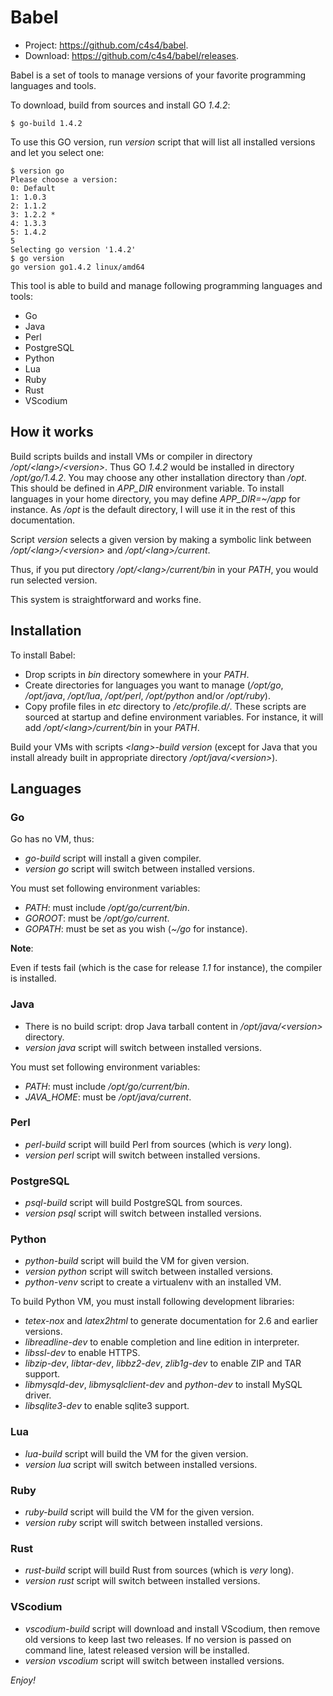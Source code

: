 # Babel

- Project: <https://github.com/c4s4/babel>.
- Download: <https://github.com/c4s4/babel/releases>.

Babel is a set of tools to manage versions of your favorite programming languages and tools.

To download, build from sources and install GO *1.4.2*:

    $ go-build 1.4.2

To use this GO version, run *version* script that will list all installed versions and let you select one:

    $ version go
    Please choose a version:
    0: Default
    1: 1.0.3
    2: 1.1.2
    3: 1.2.2 *
    4: 1.3.3
    5: 1.4.2
    5
    Selecting go version '1.4.2'
    $ go version
    go version go1.4.2 linux/amd64

This tool is able to build and manage following programming languages and tools:

- Go
- Java
- Perl
- PostgreSQL
- Python
- Lua
- Ruby
- Rust
- VScodium

## How it works

Build scripts builds and install VMs or compiler in directory */opt/&lt;lang>/&lt;version>*. Thus GO *1.4.2* would be installed in directory */opt/go/1.4.2*. You may choose any other installation directory than */opt*. This should be defined in *APP_DIR* environment variable. To install languages in your home directory, you may define *APP_DIR=~/app* for instance. As */opt* is the default directory, I will use it in the rest of this documentation.

Script *version* selects a given version by making a symbolic link between */opt/&lt;lang>/&lt;version>* and */opt/&lt;lang>/current*.

Thus, if you put directory */opt/&lt;lang>/current/bin* in your *PATH*, you would run selected version.

This system is straightforward and works fine.

## Installation

To install Babel:

- Drop scripts in *bin* directory somewhere in your *PATH*.
- Create directories for languages you want to manage (*/opt/go*, */opt/java*, */opt/lua*, */opt/perl*, */opt/python* and/or */opt/ruby*).
- Copy profile files in *etc* directory to */etc/profile.d/*. These scripts are sourced at startup and define environment variables. For instance, it will add */opt/&lt;lang>/current/bin* in your *PATH*.

Build your VMs with scripts *&lt;lang>-build version* (except for Java that you install already built in appropriate directory */opt/java/&lt;version>*).

## Languages

### Go

Go has no VM, thus:

- *go-build* script will install a given compiler.
- *version go* script will switch between installed versions.

You must set following environment variables:

- *PATH*: must include */opt/go/current/bin*.
- *GOROOT*: must be */opt/go/current*.
- *GOPATH*: must be set as you wish (*~/go* for instance).

**Note**:

Even if tests fail (which is the case for release *1.1* for instance), the compiler is installed.

### Java

- There is no build script: drop Java tarball content in */opt/java/&lt;version>* directory.
- *version java* script will switch between installed versions.

You must set following environment variables:

- *PATH*: must include */opt/go/current/bin*.
- *JAVA_HOME*: must be */opt/java/current*.

### Perl

- *perl-build* script will build Perl from sources (which is *very* long).
- *version perl* script will switch between installed versions.

### PostgreSQL

- *psql-build* script will build PostgreSQL from sources.
- *version psql* script will switch between installed versions.

### Python

- *python-build* script will build the VM for given version.
- *version python* script will switch between installed versions.
- *python-venv* script to create a virtualenv with an installed VM.

To build Python VM, you must install following development libraries:

- *tetex-nox* and *latex2html* to generate documentation for 2.6 and earlier versions.
- *libreadline-dev* to enable completion and line edition in interpreter.
- *libssl-dev* to enable HTTPS.
- *libzip-dev*, *libtar-dev*, *libbz2-dev*, *zlib1g-dev* to enable ZIP and TAR support.
- *libmysqld-dev*, *libmysqlclient-dev* and *python-dev* to install MySQL driver.
- *libsqlite3-dev* to enable sqlite3 support.

### Lua

- *lua-build* script will build the VM for the given version.
- *version lua* script will switch between installed versions.

### Ruby

- *ruby-build* script will build the VM for the given version.
- *version ruby* script will switch between installed versions.

### Rust

- *rust-build* script will build Rust from sources (which is *very* long).
- *version rust* script will switch between installed versions.

### VScodium

- *vscodium-build* script will download and install VScodium, then remove old versions to keep last two releases. If no version is passed on command line, latest released version will be installed.
- *version vscodium* script will switch between installed versions.

*Enjoy!*
